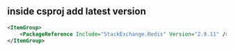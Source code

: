 

## inside csproj add latest version
```xml
<ItemGroup>
	<PackageReference Include="StackExchange.Redis" Version="2.9.11" />
</ItemGroup>
```
